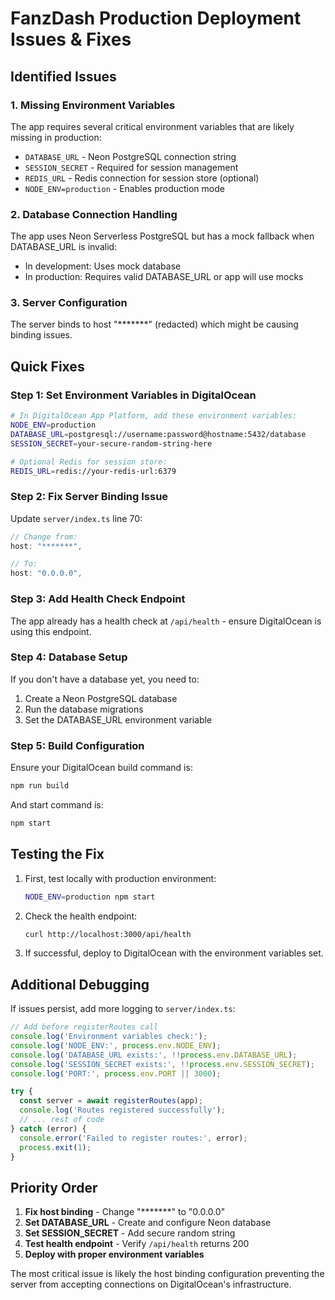 # FanzDash Production Deployment Issues & Fixes

## Identified Issues

### 1. Missing Environment Variables
The app requires several critical environment variables that are likely missing in production:

- `DATABASE_URL` - Neon PostgreSQL connection string
- `SESSION_SECRET` - Required for session management
- `REDIS_URL` - Redis connection for session store (optional)
- `NODE_ENV=production` - Enables production mode

### 2. Database Connection Handling
The app uses Neon Serverless PostgreSQL but has a mock fallback when DATABASE_URL is invalid:
- In development: Uses mock database
- In production: Requires valid DATABASE_URL or app will use mocks

### 3. Server Configuration
The server binds to host "*******" (redacted) which might be causing binding issues.

## Quick Fixes

### Step 1: Set Environment Variables in DigitalOcean

```bash
# In DigitalOcean App Platform, add these environment variables:
NODE_ENV=production
DATABASE_URL=postgresql://username:password@hostname:5432/database
SESSION_SECRET=your-secure-random-string-here

# Optional Redis for session store:
REDIS_URL=redis://your-redis-url:6379
```

### Step 2: Fix Server Binding Issue

Update `server/index.ts` line 70:

```typescript
// Change from:
host: "*******",

// To:
host: "0.0.0.0",
```

### Step 3: Add Health Check Endpoint

The app already has a health check at `/api/health` - ensure DigitalOcean is using this endpoint.

### Step 4: Database Setup

If you don't have a database yet, you need to:

1. Create a Neon PostgreSQL database
2. Run the database migrations
3. Set the DATABASE_URL environment variable

### Step 5: Build Configuration

Ensure your DigitalOcean build command is:

```bash
npm run build
```

And start command is:

```bash
npm start
```

## Testing the Fix

1. First, test locally with production environment:
   ```bash
   NODE_ENV=production npm start
   ```

2. Check the health endpoint:
   ```bash
   curl http://localhost:3000/api/health
   ```

3. If successful, deploy to DigitalOcean with the environment variables set.

## Additional Debugging

If issues persist, add more logging to `server/index.ts`:

```typescript
// Add before registerRoutes call
console.log('Environment variables check:');
console.log('NODE_ENV:', process.env.NODE_ENV);
console.log('DATABASE_URL exists:', !!process.env.DATABASE_URL);
console.log('SESSION_SECRET exists:', !!process.env.SESSION_SECRET);
console.log('PORT:', process.env.PORT || 3000);

try {
  const server = await registerRoutes(app);
  console.log('Routes registered successfully');
  // ... rest of code
} catch (error) {
  console.error('Failed to register routes:', error);
  process.exit(1);
}
```

## Priority Order

1. **Fix host binding** - Change "*******" to "0.0.0.0"
2. **Set DATABASE_URL** - Create and configure Neon database
3. **Set SESSION_SECRET** - Add secure random string
4. **Test health endpoint** - Verify `/api/health` returns 200
5. **Deploy with proper environment variables**

The most critical issue is likely the host binding configuration preventing the server from accepting connections on DigitalOcean's infrastructure.